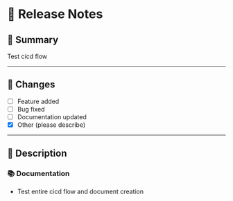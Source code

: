 # 🚀 Release Notes

## 📌 Summary
<!-- Provide a brief summary of the changes introduced by this PR -->
Test cicd flow

---

## 🔧 Changes
<!-- List the main changes made in this PR -->
- [ ] Feature added
- [ ] Bug fixed
- [ ] Documentation updated
- [x] Other (please describe)

---

## 📖 Description
<!-- Add user-facing release notes here. These will be appended to the chart’s release notes -->
### 📚 Documentation
- Test entire cicd flow and document creation
